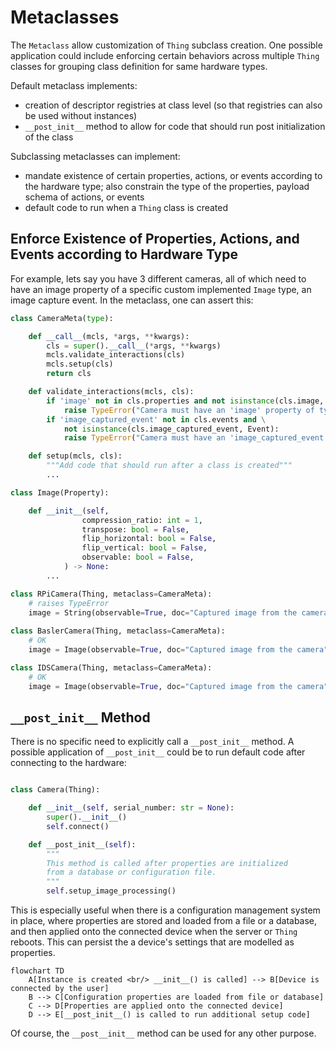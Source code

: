 # Metaclasses

The `Metaclass` allow customization of `Thing` subclass creation. One possible application could include enforcing certain behaviors across multiple `Thing` classes for grouping class definition for same hardware types.

Default metaclass implements:

- creation of descriptor registries at class level (so that registries can also be used without instances)
- `__post_init__` method to allow for code that should run post initialization of the class

Subclassing metaclasses can implement:

- mandate existence of certain properties, actions, or events according to the hardware type; also constrain the type of the properties, payload schema of actions, or events
- default code to run when a `Thing` class is created


## Enforce Existence of Properties, Actions, and Events according to Hardware Type


For example, lets say you have 3 different cameras, all of which need to have an image property of a specific custom implemented `Image` type, 
an image capture event. In the metaclass, one can assert this:

```python
class CameraMeta(type):

    def __call__(mcls, *args, **kwargs):
        cls = super().__call__(*args, **kwargs)
        mcls.validate_interactions(cls)
        mcls.setup(cls)
        return cls

    def validate_interactions(mcls, cls):
        if 'image' not in cls.properties and not isinstance(cls.image, Image):
            raise TypeError("Camera must have an 'image' property of type 'Image'")
        if 'image_captured_event' not in cls.events and \
            not isinstance(cls.image_captured_event, Event):
            raise TypeError("Camera must have an 'image_captured_event' of type 'Event'")

    def setup(mcls, cls):
        """Add code that should run after a class is created"""
        ...

class Image(Property):

    def __init__(self, 
                compression_ratio: int = 1, 
                transpose: bool = False, 
                flip_horizontal: bool = False, 
                flip_vertical: bool = False,
                observable: bool = False,
            ) -> None:
        ...

class RPiCamera(Thing, metaclass=CameraMeta):
    # raises TypeError
    image = String(observable=True, doc="Captured image from the camera")
    
class BaslerCamera(Thing, metaclass=CameraMeta):
    # OK
    image = Image(observable=True, doc="Captured image from the camera")

class IDSCamera(Thing, metaclass=CameraMeta):
    # OK
    image = Image(observable=True, doc="Captured image from the camera")
```

## `__post_init__` Method

There is no specific need to explicitly call a `__post_init__` method. A possible application of `__post_init__` could be to run default code after connecting to the hardware:

```python

class Camera(Thing):

    def __init__(self, serial_number: str = None):
        super().__init__()
        self.connect()

    def __post_init__(self):
        """
        This method is called after properties are initialized 
        from a database or configuration file.
        """
        self.setup_image_processing()
```

This is especially useful when there is a configuration management system in place, where properties are stored and loaded from a file or a database, and then applied onto the connected device when the server or `Thing` reboots. This can persist the a device's settings that are modelled as properties.

```mermaid
flowchart TD
    A[Instance is created <br/> __init__() is called] --> B[Device is connected by the user]
    B --> C[Configuration properties are loaded from file or database]
    C --> D[Properties are applied onto the connected device]
    D --> E[__post_init__() is called to run additional setup code]
```

Of course, the `__post__init__` method can be used for any other purpose.